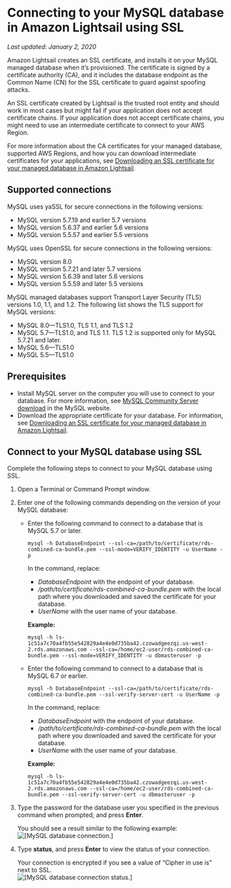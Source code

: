 # Connecting to your MySQL database in Amazon Lightsail using SSL<a name="amazon-lightsail-connecting-to-mysql-database-using-ssl"></a>

 *Last updated: January 2, 2020* 

Amazon Lightsail creates an SSL certificate, and installs it on your MySQL managed database when it’s provisioned\. The certificate is signed by a certificate authority \(CA\), and it includes the database endpoint as the Common Name \(CN\) for the SSL certificate to guard against spoofing attacks\.

An SSL certificate created by Lightsail is the trusted root entity and should work in most cases but might fail if your application does not accept certificate chains\. If your application does not accept certificate chains, you might need to use an intermediate certificate to connect to your AWS Region\.

For more information about the CA certificates for your managed database, supported AWS Regions, and how you can download intermediate certificates for your applications, see [Downloading an SSL certificate for your managed database in Amazon Lightsail](amazon-lightsail-download-ssl-certificate-for-managed-database.md)\.

## Supported connections<a name="mysql-ssl-supported-connections"></a>

MySQL uses yaSSL for secure connections in the following versions:
+ MySQL version 5\.7\.19 and earlier 5\.7 versions
+ MySQL version 5\.6\.37 and earlier 5\.6 versions
+ MySQL version 5\.5\.57 and earlier 5\.5 versions

MySQL uses OpenSSL for secure connections in the following versions:
+ MySQL version 8\.0
+ MySQL version 5\.7\.21 and later 5\.7 versions
+ MySQL version 5\.6\.39 and later 5\.6 versions
+ MySQL version 5\.5\.59 and later 5\.5 versions

MySQL managed databases support Transport Layer Security \(TLS\) versions 1\.0, 1\.1, and 1\.2\. The following list shows the TLS support for MySQL versions:
+ MySQL 8\.0—TLS1\.0, TLS 1\.1, and TLS 1\.2
+ MySQL 5\.7—TLS1\.0, and TLS 1\.1\. TLS 1\.2 is supported only for MySQL 5\.7\.21 and later\.
+ MySQL 5\.6—TLS1\.0
+ MySQL 5\.5—TLS1\.0

## Prerequisites<a name="connecting-to-mysql-ssl-prerequisites"></a>
+ Install MySQL server on the computer you will use to connect to your database\. For more information, see [MySQL Community Server download](https://dev.mysql.com/downloads/mysql/) in the MySQL website\.
+ Download the appropriate certificate for your database\. For information, see [Downloading an SSL certificate for your managed database in Amazon Lightsail](amazon-lightsail-download-ssl-certificate-for-managed-database.md)\.

## Connect to your MySQL database using SSL<a name="connect-to-your-mysql-database-using-ssl"></a>

Complete the following steps to connect to your MySQL database using SSL\.

1. Open a Terminal or Command Prompt window\.

1. Enter one of the following commands depending on the version of your MySQL database:
   + Enter the following command to connect to a database that is MySQL 5\.7 or later\.

     ```
     mysql -h DatabaseEndpoint --ssl-ca=/path/to/certificate/rds-combined-ca-bundle.pem --ssl-mode=VERIFY_IDENTITY -u UserName -p
     ```

     In the command, replace:
     + *DatabaseEndpoint* with the endpoint of your database\.
     + */path/to/certificate/rds\-combined\-ca\-bundle\.pem* with the local path where you downloaded and saved the certificate for your database\.
     + *UserName* with the user name of your database\.

     **Example:**

     ```
     mysql -h ls-1c51a7c70a4fb55e542829a4e4e0d735ba42.czowadgeezqi.us-west-2.rds.amazonaws.com --ssl-ca=/home/ec2-user/rds-combined-ca-bundle.pem --ssl-mode=VERIFY_IDENTITY -u dbmasteruser -p
     ```
   + Enter the following command to connect to a database that is MySQL 6\.7 or earlier\.

     ```
     mysql -h DatabaseEndpoint --ssl-ca=/path/to/certificate/rds-combined-ca-bundle.pem --ssl-verify-server-cert -u UserName -p
     ```

     In the command, replace:
     + *DatabaseEndpoint* with the endpoint of your database\.
     + */path/to/certificate/rds\-combined\-ca\-bundle\.pem* with the local path where you downloaded and saved the certificate for your database\.
     + *UserName* with the user name of your database\.

     **Example:**

     ```
     mysql -h ls-1c51a7c70a4fb55e542829a4e4e0d735ba42.czowadgeezqi.us-west-2.rds.amazonaws.com --ssl-ca=/home/ec2-user/rds-combined-ca-bundle.pem --ssl-verify-server-cert -u dbmasteruser -p
     ```

1. Type the password for the database user you specified in the previous command when prompted, and press **Enter**\.

   You should see a result similar to the following example:  
![\[MySQL database connection.\]](https://d9yljz1nd5001.cloudfront.net/en_us/a7664053563006144d6133a21b463972/images/amazon-lightsail-mysql-ssl-connection.png)

1. Type **status**, and press **Enter** to view the status of your connection\.

   Your connection is encrypted if you see a value of “Cipher in use is” next to SSL\.  
![\[MySQL database connection status.\]](https://d9yljz1nd5001.cloudfront.net/en_us/a7664053563006144d6133a21b463972/images/amazon-lightsail-mysql-ssl-status.png)